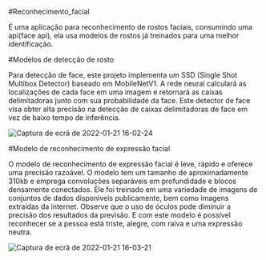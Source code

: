 #Reconhecimento_facial

É uma aplicação para reconhecimento de rostos faciais, consumindo uma api(face api), ela usa modelos de rostos já treinados para uma melhor identificação.

#Modelos de detecção de rosto

Para detecção de face, este projeto implementa um SSD (Single Shot Multibox Detector) baseado em MobileNetV1.
A rede neural calculará as localizações de cada face em uma imagem e retornará as caixas delimitadoras junto com sua probabilidade da face. 
Este detector de face visa obter alta precisão na detecção de caixas delimitadoras de face em vez de baixo tempo de inferência.

![Captura de ecrã de 2022-01-21 16-02-24](https://user-images.githubusercontent.com/34503843/150554658-a9562e4e-4b14-4471-b6c9-5b596647dadd.png)

#Modelo de reconhecimento de expressão facial

O modelo de reconhecimento de expressão facial é leve, rápido e oferece uma precisão razoável. O modelo tem um tamanho de aproximadamente 310kb e emprega convoluções separáveis em profundidade e blocos densamente conectados. Ele foi treinado em uma variedade de imagens de conjuntos de dados disponíveis publicamente, bem como imagens extraídas da internet. Observe que o uso de óculos pode diminuir a precisão dos resultados da previsão. E com este modelo é possível reconhecer se a pessoa está triste, alegre, com raiva e uma expressão neutra. 

![Captura de ecrã de 2022-01-21 16-03-21](https://user-images.githubusercontent.com/34503843/150554672-5affa0a9-7d3a-495a-acf2-22dd33099970.png)
